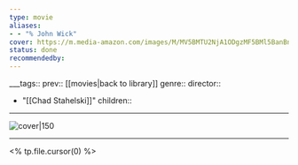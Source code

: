 ```yaml
---
type: movie
aliases:
- - "% John Wick"
cover: https://m.media-amazon.com/images/M/MV5BMTU2NjA1ODgzMF5BMl5BanBnXkFtZTgwMTM2MTI4MjE@._V1_SX300.jpg
status: done
recommendedby:
---
```

___tags:: prev:: [[movies|back to library]]
genre::
director:: 
  - "[[Chad Stahelski]]"
children::
___
![cover|150](https://m.media-amazon.com/images/M/MV5BMTU2NjA1ODgzMF5BMl5BanBnXkFtZTgwMTM2MTI4MjE@._V1_SX300.jpg)
___
<% tp.file.cursor(0) %>
